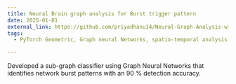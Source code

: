 ```yaml
---
title: Neural Brain graph analysis for Burst trigger pattern
date: 2025-01-01
external_link: https://github.com/priyadhanu14/Neural-Graph-Analysis-with-GNN
tags:
  - PyTorch Geometric, Graph neural Networks, spatio-temporal analysis

---
```


Developed a sub-graph classifier using Graph Neural Networks that identifies network burst patterns with an 90 % detection accuracy.

<!--more-->
